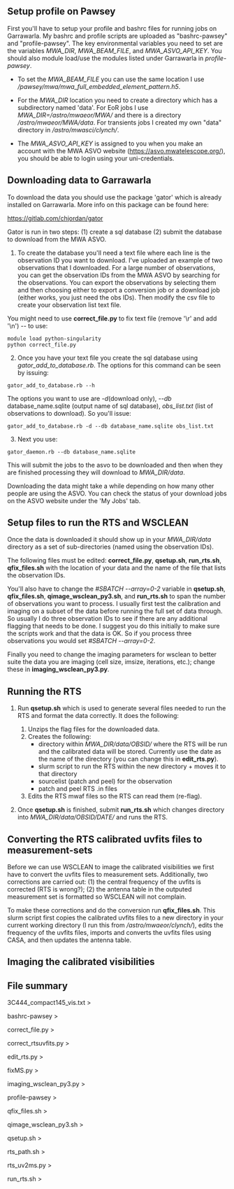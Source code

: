 ##      Setup profile on Pawsey

First you'll have to setup your profile and bashrc files for running jobs on Garrawarla. My bashrc and profile scripts are uploaded as "bashrc-pawsey" and "profile-pawsey". The key environmental variables you need to set are the variables *MWA_DIR*, *MWA_BEAM_FILE*, and *MWA_ASVO_API_KEY*.  You should also module load/use the modules listed under Garrawarla in *profile-pawsey*. 

- To set the *MWA_BEAM_FILE* you can use the same location I use */pawsey/mwa/mwa_full_embedded_element_pattern.h5*.

- For the *MWA_DIR* location you need to create a directory which has a subdirectory named 'data'.  For EoR jobs I use *MWA_DIR=/astro/mwaeor/MWA/* and there is a directory */astro/mwaeor/MWA/data*. For transients jobs I created my own "data" directory in */astro/mwasci/clynch/*. 

- The *MWA_ASVO_API_KEY* is assigned to you when you make an account with the MWA ASVO website (https://asvo.mwatelescope.org/), you should be able to login using your uni-credentials. 

##      Downloading data to Garrawarla

To download the data you should use the package 'gator' which is already installed on Garrawarla. More info on this package can be found here:

https://gitlab.com/chjordan/gator

Gator is run in two steps: (1) create a sql database (2) submit the database to download from the MWA ASVO.

1. To create the database you'll need a text file where each line is the observation ID you want to download. I've uploaded an example of two observations that I downloaded. For a large number of observations, you can get the observation IDs from the MWA ASVO by searching for the observations. You can export the observations by selecting them and then choosing either to export a conversion job or a download job (either works, you just need the obs IDs). Then modify the csv file to create your observation list text file. 

You might need to use **correct_file.py** to fix text file (remove '\r' and add '\n') -- to use: 

```
module load python-singularity
python correct_file.py
```

2. Once you have your text file you create the sql database using *gator_add_to_database.rb*. The options for this command can be seen by issuing:

`gator_add_to_database.rb --h`

The options you want to use are *-d*(download only), *--db* database_name.sqlite (output name of sql database), *obs_list.txt* (list of observations to download). So you'll issue:

`gator_add_to_database.rb -d --db database_name.sqlite obs_list.txt`

3. Next you use:

`gator_daemon.rb --db database_name.sqlite`

This will submit the jobs to the asvo to be downloaded and then when they are finished processing they will download to *MWA_DIR/data*.

Downloading the data might take a while depending on how many other people are using the ASVO. You can check the status of your download jobs on the ASVO website under the 'My Jobs' tab.

##      Setup files to run the RTS and WSCLEAN

Once the data is downloaded it should show up in your *MWA_DIR/data* directory as a set of sub-directories (named using the observation IDs).

The following files must be edited: **correct_file.py**, **qsetup.sh**, **run_rts.sh**, **qfix_files.sh** with the location of your data and the name of the file that lists the observation IDs.

You'll also have to change the *#SBATCH --array=0-2* variable in **qsetup.sh**,   **qfix_files.sh**,  **qimage_wsclean_py3.sh**, and **run_rts.sh** to span the number of observations you want to process. I usually first test the calibration and imaging on a subset of the data before running the full set of data through. So usually I do three observation IDs to see if there are any additional flagging that needs to be done. I suggest you do this initially to make sure the scripts work and that the data is OK. So if you process three observations you would set *#SBATCH --array=0-2*.

Finally you need to change the imaging parameters for wsclean to better suite the data you are imaging (cell size, imsize, iterations, etc.); change these in **imaging_wsclean_py3.py**.

##      Running the RTS

1. Run **qsetup.sh** which is used to generate several files needed to run the RTS and format the data correctly. It does the following:
   1. Unzips the flag files for the downloaded data. 
   2. Creates the following:
      - directory within *MWA_DIR/data/OBSID/* where the RTS will be run and the calibrated data will be stored. Currently use the date as the name of the directory (you can change this in **edit_rts.py**).
      - slurm script to run the RTS within the new directory + moves it to that directory
      - sourcelist (patch and peel) for the observation
      - patch and peel RTS .in files
   3. Edits the RTS mwaf files so the RTS can read them (re-flag).

2. Once **qsetup.sh** is finished, submit **run_rts.sh** which changes directory into *MWA_DIR/data/OBSID/DATE/* and runs the RTS. 

##      Converting the RTS calibrated uvfits files to measurement-sets 
Before we can use WSCLEAN to image the calibrated visibilities we first have to convert the uvfits files to measurement sets. Additionally, two corrections are carried out: (1) the central frequency of the uvfits is corrected (RTS is wrong?); (2) the antenna table in the outputed measurement set is formatted so WSCLEAN will not complain. 

To make these corrections and do the conversion run **qfix_files.sh**. This slurm script first copies the calibrated uvfits files to a new directory in your current working directory (I run this from */astro/mwaeor/clynch/*), edits the frequency of the uvfits files, imports and converts the uvfits files using CASA, and then updates the antenna table. 

##      Imaging the calibrated visibilities

##      File summary

3C444_compact145_vis.txt > 

bashrc-pawsey > 

correct_file.py > 

correct_rtsuvfits.py > 

edit_rts.py > 

fixMS.py > 

imaging_wsclean_py3.py > 

profile-pawsey > 

qfix_files.sh > 

qimage_wsclean_py3.sh > 

qsetup.sh > 

rts_path.sh > 

rts_uv2ms.py > 

run_rts.sh > 

